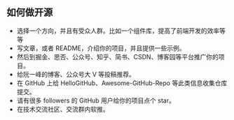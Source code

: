 ## 如何做开源

- 选择一个方向，并且有受众人群。比如一个组件库，提高了前端开发的效率等等
- 写文章，或者 README，介绍你的项目，并且提供一些示例。
- 然后到掘金、思否、公众号、知乎、简书、CSDN、博客园等平台推广你的项目。
- 给阮一峰的博客、公众号大 V 等投稿推荐。
- 在 GitHub 上给 HelloGitHub、Awesome-GitHub-Repo 等此类信息收集仓库提交。
- 请有很多 followers 的 GitHub 用户给你的项目点个 star。
- 在技术交流社区、交流群内软推。
